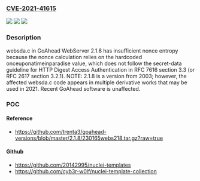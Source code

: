 ### [CVE-2021-41615](https://cve.mitre.org/cgi-bin/cvename.cgi?name=CVE-2021-41615)
![](https://img.shields.io/static/v1?label=Product&message=n%2Fa&color=blue)
![](https://img.shields.io/static/v1?label=Version&message=n%2Fa&color=blue)
![](https://img.shields.io/static/v1?label=Vulnerability&message=n%2Fa&color=brighgreen)

### Description

websda.c in GoAhead WebServer 2.1.8 has insufficient nonce entropy because the nonce calculation relies on the hardcoded onceuponatimeinparadise value, which does not follow the secret-data guideline for HTTP Digest Access Authentication in RFC 7616 section 3.3 (or RFC 2617 section 3.2.1). NOTE: 2.1.8 is a version from 2003; however, the affected websda.c code appears in multiple derivative works that may be used in 2021. Recent GoAhead software is unaffected.

### POC

#### Reference
- https://github.com/trenta3/goahead-versions/blob/master/2.1.8/230165webs218.tar.gz?raw=true

#### Github
- https://github.com/20142995/nuclei-templates
- https://github.com/cyb3r-w0lf/nuclei-template-collection

